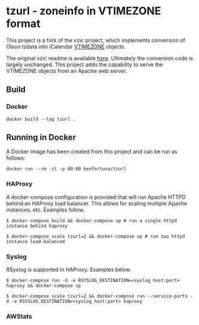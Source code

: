# tzurl - zoneinfo in VTIMEZONE format

This project is a fork of the vzic project, which implements conversion of Olson tzdata
 into iCalendar [VTIMEZONE](https://tools.ietf.org/html/rfc2445#section-4.6.5) objects.

The original vzic readme is available [here](README.vzic).
Ultimately the conversion code is largely unchanged. This project adds the capability 
to serve the VTIMEZONE objects from an Apache web server.

## Build

### Docker

    docker build --tag tzurl .
    

## Running in Docker

A Docker image has been created from this project and can be run as follows:

`docker run --rm -it -p 80:80 benfortuna/tzurl`

### HAProxy

A docker-compose configuration is provided that will run Apache HTTPD behind an HAProxy
load balancer. This allows for scaling multiple Apache instances, etc. Examples follow.

    $ docker-compose build && docker-compose up # run a single httpd instance behind haproxy
    
    $ docker-compose scale tzurl=2 && docker-compose up # run two httpd instance load-balanced

### Syslog

RSyslog is supported in HAProxy. Examples below.

    $ docker-compose run -d -e RSYSLOG_DESTINATION=<syslog_host:port> haproxy && docker-compose up
    
    $ docker-compose scale tzurl=2 && docker-compose run --service-ports -d -e RSYSLOG_DESTINATION=<syslog_host:port> haproxy
    

### AWStats

